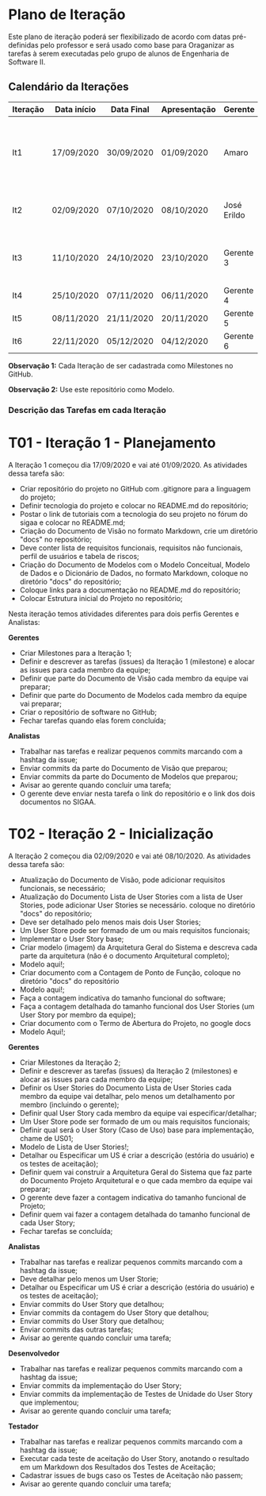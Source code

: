  # Plano de Iteração

 Este plano de iteração poderá ser flexibilizado de acordo com datas pré-definidas pelo professor e será usado como base para Oraganizar as tarefas à serem executadas pelo grupo de alunos de Engenharia de Software II.

 ## Calendário da Iterações

 Iteração | Data início | Data Final | Apresentação | Gerente | Detalhes
 -------- | ----------- | ---------- | ------------ | ------- | --------
 It1      | 17/09/2020  | 30/09/2020 | 01/09/2020   | Amaro | Criar Documento de Visão, Modelos e Plano de Iteração e Release
 It2      | 02/09/2020  | 07/10/2020 | 08/10/2020   | José Erildo | Implementar, Criar US00, Detalhar US01, US02
 It3      | 11/10/2020  | 24/10/2020 | 23/10/2020   | Gerente 3 | Implementar US01, US02, Detalhar US03 US04, Testar US00
 It4      | 25/10/2020  | 07/11/2020 | 06/11/2020   | Gerente 4
 It5      | 08/11/2020  | 21/11/2020 | 20/11/2020   | Gerente 5
 It6      | 22/11/2020  | 05/12/2020 | 04/12/2020   | Gerente 6


 **Observação 1:** Cada Iteração de ser cadastrada como Milestones no GitHub.
 
 **Observação 2:** Use este repositório como Modelo.
 
 ### Descrição das Tarefas em cada Iteração
 
 # T01 - Iteração 1 - Planejamento
 A Iteração 1 começou dia 17/09/2020 e vai até 01/09/2020. As atividades dessa tarefa são:
 
  * Criar repositório do projeto no GitHub com .gitignore para a linguagem do projeto;
  * Definir tecnologia do projeto e colocar no README.md do repositório;
  * Postar o link de tutoriais com a tecnologia do seu projeto no fórum do sigaa e colocar no README.md;
  * Criação do Documento de Visão no formato Markdown, crie um diretório "docs" no repositório;
  * Deve conter lista de requisitos funcionais, requisitos não funcionais, perfil de usuários e tabela de riscos;
  * Criação do Documento de Modelos com o Modelo Conceitual, Modelo de Dados e o Dicionário de Dados, no formato Markdown, coloque no diretório "docs" do repositório;
  * Coloque links para a documentação no README.md do repositório;
  * Colocar Estrutura inicial do Projeto no repositório;

 Nesta iteração temos atividades diferentes para dois perfis Gerentes e Analistas:
 
 **Gerentes**
  * Criar Milestones para a Iteração 1;
  * Definir e descrever as tarefas (issues) da Iteração 1 (milestone) e alocar as issues para cada membro da  equipe;
  * Definir que parte do Documento de Visão cada membro da equipe vai preparar;
  * Definir que parte do Documento de Modelos cada membro da equipe vai preparar;
  * Criar o repositório de software no GitHub;
  * Fechar tarefas quando elas forem concluída;
 
 **Analistas**
  * Trabalhar nas tarefas e realizar pequenos commits marcando com a hashtag da issue;
  * Enviar commits da parte do Documento de Visão que preparou;
  * Enviar commits da parte do Documento de Modelos que preparou;
  * Avisar ao gerente quando concluir uma tarefa;
  * O gerente deve enviar nesta tarefa o link do repositório e o link dos dois documentos no SIGAA.
 
 # T02 - Iteração 2 - Inicialização
 A Iteração 2 começou dia 02/09/2020 e vai até 08/10/2020. As atividades dessa tarefa são:
  
  * Atualização do Documento de Visão, pode adicionar requisitos funcionais, se necessário;
  * Atualização do Documento Lista de User Stories com a lista de User Stories, pode adicionar User Stories se  necessário. coloque no diretório "docs" do repositório;
  * Deve ser detalhado pelo menos mais dois User Stories;
  * Um User Store pode ser formado de um ou mais requisitos funcionais;
  * Implementar o User Story base;
  * Criar modelo (imagem) da Arquitetura Geral do Sistema e descreva cada parte da arquitetura (não é o documento Arquitetural completo);
  * Modelo aqui!;
  * Criar documento com a Contagem de Ponto de Função, coloque no diretório "docs" do repositório
  * Modelo aqui!;
  * Faça a contagem indicativa do tamanho funcional do software;
  * Faça a contagem detalhada do tamanho funcional dos User Stories (um User Story por membro da equipe);
  * Criar documento com o Termo de Abertura do Projeto, no google docs
  * Modelo Aqui!;
 
 **Gerentes**
  * Criar Milestones da Iteração 2;
  * Definir e descrever as tarefas (issues) da Iteração 2 (milestones) e alocar as issues para cada membro da  equipe;
  * Definir os User Stories do Documento Lista de User Stories cada membro da equipe vai detalhar, pelo menos  um detalhamento por membro (incluindo o gerente);
  * Definir qual User Story cada membro da equipe vai especificar/detalhar;
  * Um User Store pode ser formado de um ou mais requisitos funcionais;
  * Definir qual será o User Story (Caso de Uso) base para implementação, chame de US01;
  * Modelo de Lista de User Stories!;
  * Detalhar ou Especificar um US é criar a descrição (estória do usuário) e os testes de aceitação);
  * Definir quem vai construir a Arquitetura Geral do Sistema que faz parte do Documento Projeto Arquitetural  e o que cada membro da equipe vai preparar;
  * O gerente deve fazer a contagem indicativa do tamanho funcional de Projeto;
  * Definir quem vai fazer a contagem detalhada do tamanho funcional de cada User Story;
  * Fechar tarefas se concluída;

 **Analistas**
  * Trabalhar nas tarefas e realizar pequenos commits marcando com a hashtag da issue;
  * Deve detalhar pelo menos um User Storie;
  * Detalhar ou Especificar um US é criar a descrição (estória do usuário) e os testes de aceitação);
  * Enviar commits do User Story que detalhou;
  * Enviar commits da contagem do User Story que detalhou;
  * Enviar commits do User Story que detalhou;
  * Enviar commits das outras tarefas;
  * Avisar ao gerente quando concluir uma tarefa;
 
 **Desenvolvedor**
  * Trabalhar nas tarefas e realizar pequenos commits marcando com a hashtag da issue;
  * Enviar commits da implementação do User Story;
  * Enviar commits da implementação de Testes de Unidade do User Story que implementou;
  * Avisar ao gerente quando concluir uma tarefa;
 
 **Testador**
  * Trabalhar nas tarefas e realizar pequenos commits marcando com a hashtag da issue;
  * Executar cada teste de aceitação do User Story, anotando o resultado em um Markdown dos Resultados dos Testes de Aceitação;
  * Cadastrar issues de bugs caso os Testes de Aceitação não passem;
  * Avisar ao gerente quando concluir uma tarefa;
